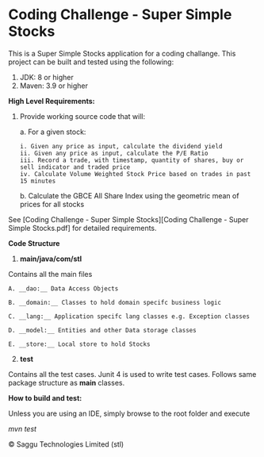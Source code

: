 # Coding Challenge - Super Simple Stocks

This is a Super Simple Stocks application for a coding challange.
This project can be built and tested using the following:
1. JDK: 8 or higher
2. Maven: 3.9 or higher

**High Level Requirements:**
1.	Provide working source code that will:

    a.	For a given stock:
    
        i. Given any price as input, calculate the dividend yield
        ii. Given any price as input, calculate the P/E Ratio
        iii. Record a trade, with timestamp, quantity of shares, buy or sell indicator and traded price
        iv. Calculate Volume Weighted Stock Price based on trades in past 15 minutes
        
    b.	Calculate the GBCE All Share Index using the geometric mean of prices for all stocks

See [Coding Challenge - Super Simple Stocks][Coding Challenge - Super Simple Stocks.pdf] for detailed requirements.

**Code Structure**

1. **main/java/com/stl**

Contains all the main files

    A. __dao:__ Data Access Objects

    B. __domain:__ Classes to hold domain specifc business logic

    C. __lang:__ Application specifc lang classes e.g. Exception classes

    D. __model:__ Entities and other Data storage classes

    E. __store:__ Local store to hold Stocks

2. **test**

Contains all the test cases. Junit 4 is used to write test cases. Follows same package structure as **main** classes.

**How to build and test:**

Unless you are using an IDE, simply browse to the root folder and execute

   _mvn test_

&copy; Saggu Technologies Limited (stl)
